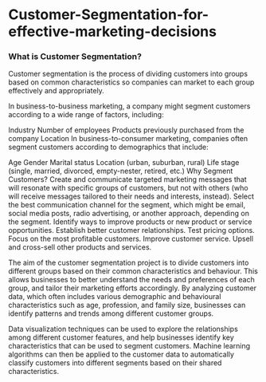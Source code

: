 # Customer-Segmentation-for-effective-marketing-decisions

### What is Customer Segmentation?
Customer segmentation is the process of dividing customers into groups based on common characteristics so companies can market to each group effectively and appropriately.

In business-to-business marketing, a company might segment customers according to a wide range of factors, including:

Industry
Number of employees
Products previously purchased from the company
Location
In business-to-consumer marketing, companies often segment customers according to demographics that include:

Age
Gender
Marital status
Location (urban, suburban, rural)
Life stage (single, married, divorced, empty-nester, retired, etc.)
Why Segment Customers?
Create and communicate targeted marketing messages that will resonate with specific groups of customers, but not with others (who will receive messages tailored to their needs and interests, instead).
Select the best communication channel for the segment, which might be email, social media posts, radio advertising, or another approach, depending on the segment.
Identify ways to improve products or new product or service opportunities.
Establish better customer relationships.
Test pricing options.
Focus on the most profitable customers.
Improve customer service.
Upsell and cross-sell other products and services.


The aim of the customer segmentation project is to divide customers into different groups based on their common characteristics and behaviour. This allows businesses to better understand the needs and preferences of each group, and tailor their marketing efforts accordingly. By analyzing customer data, which often includes various demographic and behavioural characteristics such as age, profession, and family size, businesses can identify patterns and trends among different customer groups.

Data visualization techniques can be used to explore the relationships among different customer features, and help businesses identify key characteristics that can be used to segment customers. Machine learning algorithms can then be applied to the customer data to automatically classify customers into different segments based on their shared characteristics.
